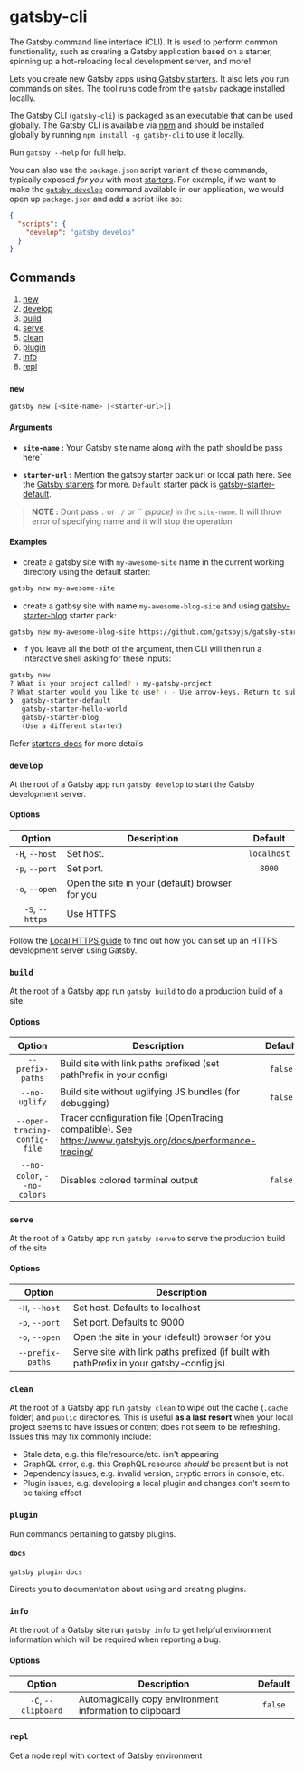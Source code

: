 # gatsby-cli

The Gatsby command line interface (CLI). It is used to perform common functionality, such as creating a Gatsby application based on a starter, spinning up a hot-reloading local development server, and more!

Lets you create new Gatsby apps using
[Gatsby starters](https://www.gatsbyjs.org/docs/gatsby-starters/). It also lets you run commands on sites. The tool runs code from the `gatsby` package installed locally.

The Gatsby CLI (`gatsby-cli`) is packaged as an executable that can be used globally. The Gatsby CLI is available via [npm](https://www.npmjs.com/) and should be installed globally by running `npm install -g gatsby-cli` to use it locally.

Run `gatsby --help` for full help.

You can also use the `package.json` script variant of these commands, typically exposed _for you_ with most [starters](/docs/starters/). For example, if we want to make the [`gatsby develop`](#develop) command available in our application, we would open up `package.json` and add a script like so:

```json:title=package.json
{
  "scripts": {
    "develop": "gatsby develop"
  }
}
```

## Commands

1. [new](#new)
2. [develop](#develop)
3. [build](#build)
4. [serve](#serve)
5. [clean](#clean)
6. [plugin](#plugin)
7. [info](#info)
8. [repl](#repl)

### `new`

```bash
gatsby new [<site-name> [<starter-url>]]
```

#### Arguments

- **`site-name` :** Your Gatsby site name along with the path should be pass here`

- **`starter-url` :** Mention the gatsby starter pack url or local path here.
  See the [Gatsby starters](https://www.gatsbyjs.org/docs/gatsby-starters/) for more.
  `Default` starter pack is [gatsby-starter-default](https://github.com/gatsbyjs/gatsby-starter-default).

> **NOTE :** Dont pass `.` or `./` or `` _(space)_ in the `site-name`. It will throw error of specifying name and it will stop the operation

#### Examples

- create a gatsby site with `my-awesome-site` name in the current working directory using the default starter:

```bash
gatsby new my-awesome-site
```

- create a gatbsy site with name `my-awesome-blog-site` and using [gatsby-starter-blog](https://www.gatsbyjs.org/starters/gatsbyjs/gatsby-starter-blog/) starter pack:

```bash
gatsby new my-awesome-blog-site https://github.com/gatsbyjs/gatsby-starter-blog
```

- If you leave all the both of the argument, then CLI will then run a interactive shell asking for these inputs:

```bash
gatsby new
? What is your project called? › my-gatsby-project
? What starter would you like to use? › - Use arrow-keys. Return to submit.
❯  gatsby-starter-default
   gatsby-starter-hello-world
   gatsby-starter-blog
   (Use a different starter)
```

Refer [starters-docs](https://github.com/gatsbyjs/gatsby/blob/master/docs/docs/starters.md) for more details

### `develop`

At the root of a Gatsby app run `gatsby develop` to start the Gatsby
development server.

#### Options

|     Option      | Description                                     |   Default   |
| :-------------: | ----------------------------------------------- | :---------: |
| `-H`, `--host`  | Set host.                                       | `localhost` |
| `-p`, `--port`  | Set port.                                       |   `8000`    |
| `-o`, `--open`  | Open the site in your (default) browser for you |             |
| `-S`, `--https` | Use HTTPS                                       |             |

Follow the [Local HTTPS guide](https://www.gatsbyjs.org/docs/local-https/)
to find out how you can set up an HTTPS development server using Gatsby.

### `build`

At the root of a Gatsby app run `gatsby build` to do a production build of a site.

#### Options

|            Option            | Description                                                                                                | Default |
| :--------------------------: | ---------------------------------------------------------------------------------------------------------- | :-----: |
|       `--prefix-paths`       | Build site with link paths prefixed (set pathPrefix in your config)                                        | `false` |
|        `--no-uglify`         | Build site without uglifying JS bundles (for debugging)                                                    | `false` |
| `--open-tracing-config-file` | Tracer configuration file (OpenTracing compatible). See https://www.gatsbyjs.org/docs/performance-tracing/ |         |
| `--no-color`, `--no-colors`  | Disables colored terminal output                                                                           | `false` |

### `serve`

At the root of a Gatsby app run `gatsby serve` to serve the production build of the site

#### Options

|      Option      | Description                                                                              |
| :--------------: | ---------------------------------------------------------------------------------------- |
|  `-H`, `--host`  | Set host. Defaults to localhost                                                          |
|  `-p`, `--port`  | Set port. Defaults to 9000                                                               |
|  `-o`, `--open`  | Open the site in your (default) browser for you                                          |
| `--prefix-paths` | Serve site with link paths prefixed (if built with pathPrefix in your gatsby-config.js). |

### `clean`

At the root of a Gatsby app run `gatsby clean` to wipe out the cache (`.cache` folder) and `public` directories. This is useful **as a last resort** when your local project seems to have issues or content does not seem to be refreshing. Issues this may fix commonly include:

- Stale data, e.g. this file/resource/etc. isn't appearing
- GraphQL error, e.g. this GraphQL resource _should_ be present but is not
- Dependency issues, e.g. invalid version, cryptic errors in console, etc.
- Plugin issues, e.g. developing a local plugin and changes don't seem to be taking effect

### `plugin`

Run commands pertaining to gatsby plugins.

#### `docs`

`gatsby plugin docs`

Directs you to documentation about using and creating plugins.

### `info`

At the root of a Gatsby site run `gatsby info` to get helpful environment information which will be required when reporting a bug.

#### Options

|       Option        | Description                                             | Default |
| :-----------------: | ------------------------------------------------------- | :-----: |
| `-C`, `--clipboard` | Automagically copy environment information to clipboard | `false` |

### `repl`

Get a node repl with context of Gatsby environment

<!-- TODO: add repl documentation link when ready -->
